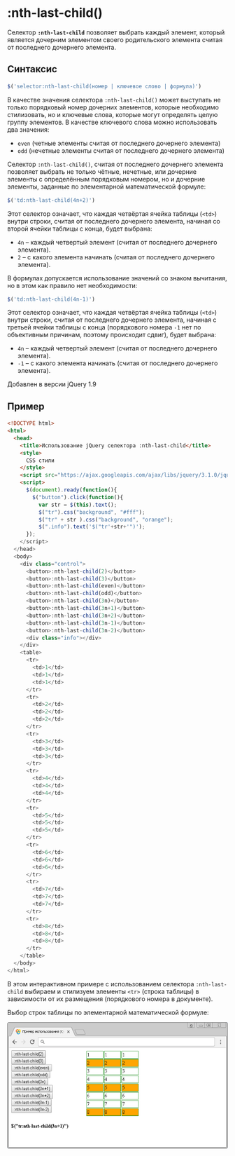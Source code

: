# :nth-last-child()

Селектор **`:nth-last-child`** позволяет выбрать каждый элемент, который является дочерним элементом своего родительского элемента считая от последнего дочернего элемента.

## Синтаксис

```js
$('selector:nth-last-child(номер | ключевое слово | формула)')
```

В качестве значения селектора `:nth-last-child()` может выступать не только порядковый номер дочерних элементов, которые необходимо стилизовать, но и ключевые слова, которые могут определять целую группу элементов. В качестве ключевого слова можно использовать два значения:

- `even` (четные элементы считая от последнего дочернего элемента)
- `odd` (нечетные элементы считая от последнего дочернего элемента)

Селектор `:nth-last-child()`, считая от последнего дочернего элемента позволяет выбрать не только чётные, нечетные, или дочерние элементы с определённым порядковым номером, но и дочерние элементы, заданные по элементарной математической формуле:

```js
$('td:nth-last-child(4n+2)')
```

Этот селектор означает, что каждая четвёртая ячейка таблицы (`<td>`) внутри строки, считая от последнего дочернего элемента, начиная со второй ячейки таблицы с конца, будет выбрана:

- `4n` – каждый четвертый элемент (считая от последнего дочернего элемента).
- `2` – с какого элемента начинать (считая от последнего дочернего элемента).

В формулах допускается использование значений со знаком вычитания, но в этом как правило нет необходимости:

```js
$('td:nth-last-child(4n-1)')
```

Этот селектор означает, что каждая четвёртая ячейка таблицы (`<td>`) внутри строки, считая от последнего дочернего элемента, начиная с третьей ячейки таблицы с конца (порядкового номера `-1` нет по объективным причинам, поэтому происходит сдвиг), будет выбрана:

- `4n` – каждый четвертый элемент (считая от последнего дочернего элемента).
- `-1` – с какого элемента начинать (считая от последнего дочернего элемента).

Добавлен в версии jQuery 1.9

## Пример

```html
<!DOCTYPE html>
<html>
  <head>
    <title>Использование jQuery селектора :nth-last-child</title>
    <style>
      CSS стили
    </style>
    <script src="https://ajax.googleapis.com/ajax/libs/jquery/3.1.0/jquery.min.js"></script>
    <script>
      $(document).ready(function(){
        $("button").click(function(){
          var str = $(this).text();
          $("tr").css("background", "#fff");
          $("tr" + str ).css("background", "orange");
          $(".info").text('$("tr'+str+'")');
      });
    </script>
  </head>
  <body>
    <div class="control">
      <button>:nth-last-child(2)</button>
      <button>:nth-last-child(3)</button>
      <button>:nth-last-child(even)</button>
      <button>:nth-last-child(odd)</button>
      <button>:nth-last-child(3n)</button>
      <button>:nth-last-child(3n+1)</button>
      <button>:nth-last-child(3n+2)</button>
      <button>:nth-last-child(3n-1)</button>
      <button>:nth-last-child(3n-2)</button>
      <div class="info"></div>
    </div>
    <table>
      <tr>
        <td>1</td>
        <td>1</td>
        <td>1</td>
      </tr>
      <tr>
        <td>2</td>
        <td>2</td>
        <td>2</td>
      </tr>
      <tr>
        <td>3</td>
        <td>3</td>
        <td>3</td>
      </tr>
      <tr>
        <td>4</td>
        <td>4</td>
        <td>4</td>
      </tr>
      <tr>
        <td>5</td>
        <td>5</td>
        <td>5</td>
      </tr>
      <tr>
        <td>6</td>
        <td>6</td>
        <td>6</td>
      </tr>
      <tr>
        <td>7</td>
        <td>7</td>
        <td>7</td>
      </tr>
      <tr>
        <td>8</td>
        <td>8</td>
        <td>8</td>
      </tr>
    </table>
  </body>
</html>
```

В этом интерактивном примере с использованием селектора `:nth-last-child` выбираем и стилизуем элементы `<tr>` (строка таблицы) в зависимости от их размещения (порядкового номера в документе).

Выбор строк таблицы по элементарной математической формуле:

![Интерактивный пример использования jQuery селектора :nth-last-child.](978.png)
